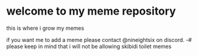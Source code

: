 # welcome to my meme repository
this is where i grow my memes

if you want me to add a meme please contact @nineightsix on discord.
-# please keep in mind that i will not be allowing skibidi toilet memes
